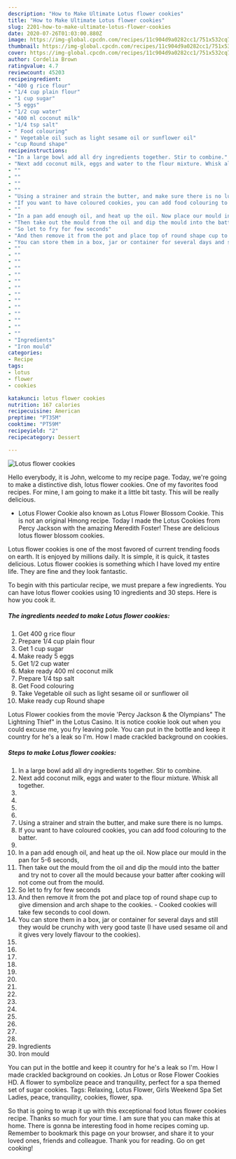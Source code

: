 ```yaml
---
description: "How to Make Ultimate Lotus flower cookies"
title: "How to Make Ultimate Lotus flower cookies"
slug: 2201-how-to-make-ultimate-lotus-flower-cookies
date: 2020-07-26T01:03:00.880Z
image: https://img-global.cpcdn.com/recipes/11c904d9a0282cc1/751x532cq70/lotus-flower-cookies-recipe-main-photo.jpg
thumbnail: https://img-global.cpcdn.com/recipes/11c904d9a0282cc1/751x532cq70/lotus-flower-cookies-recipe-main-photo.jpg
cover: https://img-global.cpcdn.com/recipes/11c904d9a0282cc1/751x532cq70/lotus-flower-cookies-recipe-main-photo.jpg
author: Cordelia Brown
ratingvalue: 4.7
reviewcount: 45203
recipeingredient:
- "400 g rice flour"
- "1/4 cup plain flour"
- "1 cup sugar"
- "5 eggs"
- "1/2 cup water"
- "400 ml coconut milk"
- "1/4 tsp salt"
- " Food colouring"
- " Vegetable oil such as light sesame oil or sunflower oil"
- "cup Round shape"
recipeinstructions:
- "In a large bowl add all dry ingredients together. Stir to combine."
- "Next add coconut milk, eggs and water to the flour mixture. Whisk all together."
- ""
- ""
- ""
- ""
- "Using a strainer and strain the butter, and make sure there is no lumps."
- "If you want to have coloured cookies, you can add food colouring to the batter."
- ""
- "In a pan add enough oil, and heat up the oil. Now place our mould in the pan for 5-6 seconds,"
- "Then take out the mould from the oil and dip the mould into the batter and try not to cover all the mould because your batter after cooking will not come out from the mould."
- "So let to fry for few seconds"
- "And then remove it from the pot and place top of round shape cup to give dimension and arch shape to the cookies. Cooked cookies will take few seconds to cool down."
- "You can store them in a box, jar or container for several days and still they would be crunchy with very good taste (I have used sesame oil and it gives very lovely flavour to the cookies)."
- ""
- ""
- ""
- ""
- ""
- ""
- ""
- ""
- ""
- ""
- ""
- ""
- ""
- ""
- "Ingredients"
- "Iron mould"
categories:
- Recipe
tags:
- lotus
- flower
- cookies

katakunci: lotus flower cookies 
nutrition: 167 calories
recipecuisine: American
preptime: "PT35M"
cooktime: "PT59M"
recipeyield: "2"
recipecategory: Dessert

---
```



![Lotus flower cookies](https://img-global.cpcdn.com/recipes/11c904d9a0282cc1/751x532cq70/lotus-flower-cookies-recipe-main-photo.jpg)

Hello everybody, it is John, welcome to my recipe page. Today, we're going to make a distinctive dish, lotus flower cookies. One of my favorites food recipes. For mine, I am going to make it a little bit tasty. This will be really delicious.

- Lotus Flower Cookie also known as Lotus Flower Blossom Cookie. This is not an original Hmong recipe. Today I made the Lotus Cookies from Percy Jackson with the amazing Meredith Foster! These are delicious lotus flower blossom cookies.

Lotus flower cookies is one of the most favored of current trending foods on earth. It is enjoyed by millions daily. It is simple, it is quick, it tastes delicious. Lotus flower cookies is something which I have loved my entire life. They are fine and they look fantastic.


To begin with this particular recipe, we must prepare a few ingredients. You can have lotus flower cookies using 10 ingredients and 30 steps. Here is how you cook it.

<!--inarticleads1-->

##### The ingredients needed to make Lotus flower cookies:

1. Get 400 g rice flour
1. Prepare 1/4 cup plain flour
1. Get 1 cup sugar
1. Make ready 5 eggs
1. Get 1/2 cup water
1. Make ready 400 ml coconut milk
1. Prepare 1/4 tsp salt
1. Get  Food colouring
1. Take  Vegetable oil such as light sesame oil or sunflower oil
1. Make ready cup Round shape


Lotus Flower cookies from the movie &#39;Percy Jackson &amp; the Olympians&#34; The Lightning Thief&#34; in the Lotus Casino. It is notice cookie look out when you could excuse me, you fry leaving pole. You can put in the bottle and keep it country for he&#39;s a leak so I&#39;m. How I made crackled background on cookies. 

<!--inarticleads2-->

##### Steps to make Lotus flower cookies:

1. In a large bowl add all dry ingredients together. Stir to combine.
1. Next add coconut milk, eggs and water to the flour mixture. Whisk all together.
1. 
1. 
1. 
1. 
1. Using a strainer and strain the butter, and make sure there is no lumps.
1. If you want to have coloured cookies, you can add food colouring to the batter.
1. 
1. In a pan add enough oil, and heat up the oil. Now place our mould in the pan for 5-6 seconds,
1. Then take out the mould from the oil and dip the mould into the batter and try not to cover all the mould because your batter after cooking will not come out from the mould.
1. So let to fry for few seconds
1. And then remove it from the pot and place top of round shape cup to give dimension and arch shape to the cookies. - Cooked cookies will take few seconds to cool down.
1. You can store them in a box, jar or container for several days and still they would be crunchy with very good taste (I have used sesame oil and it gives very lovely flavour to the cookies).
1. 
1. 
1. 
1. 
1. 
1. 
1. 
1. 
1. 
1. 
1. 
1. 
1. 
1. 
1. Ingredients
1. Iron mould


You can put in the bottle and keep it country for he&#39;s a leak so I&#39;m. How I made crackled background on cookies. Jn Lotus or Rose Flower Cookies HD. A flower to symbolize peace and tranquility, perfect for a spa themed set of sugar cookies. Tags: Relaxing, Lotus Flower, Girls Weekend Spa Set Ladies, peace, tranquility, cookies, flower, spa. 

So that is going to wrap it up with this exceptional food lotus flower cookies recipe. Thanks so much for your time. I am sure that you can make this at home. There is gonna be interesting food in home recipes coming up. Remember to bookmark this page on your browser, and share it to your loved ones, friends and colleague. Thank you for reading. Go on get cooking!
